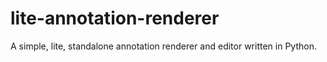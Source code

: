 # lite-annotation-renderer

A simple, lite, standalone annotation renderer and editor written in Python.


